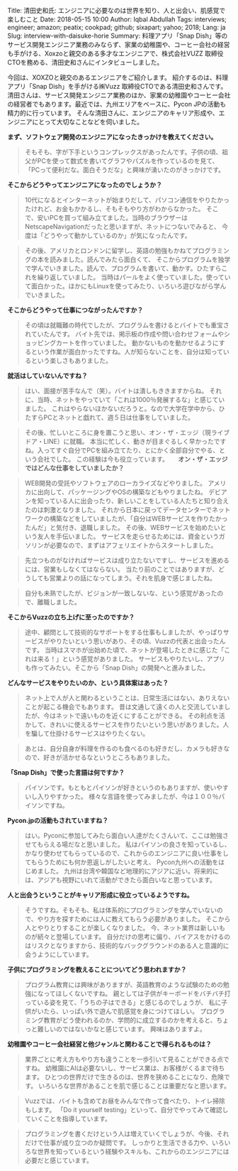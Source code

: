 Title: 清田史和氏: エンジニアに必要なのは世界を知り、人と出会い、肌感覚で楽しむこと
Date: 2018-05-15 10:00
Author: Iqbal Abdullah
Tags: interviews; engineer; amazon; peatix; cookpad; github; sixapart; yahoo; 2018;
Lang: ja
Slug: interview-with-daisuke-horie
Summary: 料理アプリ「Snap Dish」等のサービス開発エンジニア業務のみならず、家業の幼稚園や、コーヒー会社の経営も手がける、Xoxzoと親交のある多才なエンジニアで、株式会社VUZZ 取締役CTOを務める、清田史和さんにインタビューしました。


今回は、XOXZOと親交のあるエンジニアをご紹介します。
紹介するのは、料理アプリ「Snap Dish」を手がける㈱Vuzz 取締役CTOである清田史和さんです。清田さんは、サービス開発エンジニア業務のほか、家業の幼稚園やコーヒー会社の経営者でもあります。最近では、九州エリアをベースに、Pycon JPの活動も精力的に行っています。
そんな清田さんに、エンジニアのキャリア形成や、エンジニアにとって大切なことなどを伺いました。

**まず、ソフトウェア開発のエンジニアになったきっかけを教えてください。**

>そもそも、字が下手というコンプレックスがあったんです。子供の頃、祖父がPCを使って数式を書いてグラフやパズルを作っているのを見て、
>「PCって便利だな。面白そうだな」と興味が湧いたのがきっかけです。

**そこからどうやってエンジニアになったのでしょうか？**

>10代になるとインターネットが始まりだして、パソコン通信をやりたかったけれど、お金もかかるし、そもそもやり方がわからなかった。
>そこで、安いPCを買って組み立てました。当時のブラウザーはNetscapeNavigationだったと思いますが、ネットにつないでみると、
>今度は「どうやって動かしているのか」が気になったんです。

>その後、アメリカとロンドンに留学し、英語の勉強もかねてプログラミングの本を読みました。読んでみたら面白くて、
>そこからプログラムを独学で学んでいきました。読んで、プログラムを書いて、動かす。ひたすらこれを繰り返していました。
>当時はパールをよく使っていました。使っていて面白かった。ほかにもLinuxを使ってみたり、いろいろ遊びながら学んでいきました。

**そこからどうやって仕事につながったんですか？**

>その頃は就職難の時代でしたが、プログラムを書けるとバイトでも重宝されていたんです。
>バイト先では、掲示板の作成や問い合わせフォームやショッピングカートを作っていました。
>動かないものを動かせるようにするという作業が面白かったですね。人が知らないことを、自分は知っているという楽しさもありました。

**就活はしていないんですね？**

>はい、面接が苦手なんで（笑）。バイトは潰しもききますからね。
>それに、当時、ネットをやっていて「これは1000％発展するな」と感じていました。
>これはやらないほかないだろうと。なので大学在学中から、ひたすらPCとネットと戯れて、週５日は仕事をしていました。

>その後、忙しいところに身を置こうと思い、オン・ザ・エッジ（現ライブドア・LINE）に就職。
>本当に忙しく、動きが目まぐるしく早かったですね。入ってすぐ自分でPCを組み立てたり、とにかく全部自分でやる、という会社でした。
>この経験は今も役立っています。
　
**オン・ザ・エッジではどんな仕事をしていましたか？**

>WEB開発の受託やソフトウェアのローカライズなどやりました。
>アメリカに出向して、パッケージングやOSの構築などもやりましたね。
>デビアンを知っている人に出会ったり、新しいことをしている人たちと知り合えたのは刺激となりました。
>それから日本に戻ってデータセンターでネットワークの構築などをしていましたが、「自分はWEBサービスを作りたかったんだ」と気付き、退職しました。
>その後、WEBサービスを始めたいという友人を手伝いました。
>サービスを走らせるためには、資金というガソリンが必要なので、まずはアフェリエイトからスタートしました。

>先立つものがなければサービスは成り立たないですし、サービスを進めるには、営業もしなくてはならない。
>当たり前のことではありますが、どうしても営業よりの話になってしまう。それを肌身で感じましたね。

>自分も未熟でしたが、ビジョンが一致しないな、という感覚があったので、離職しました。

**そこからVuzzの立ち上げに至ったのですか？**
　
>途中、顧問として技術的なサポートをする仕事もしましたが、やっぱりサービスがやりたいという思いがあり、その頃、Vuzzの代表と出会ったんです。
>当時はスマホが出始めた頃で、ネットが登場したときに感じた「これは来る！」という感覚がありました。
>サービスもやりたいし、アプリも作ってみたい。そこから「Snap Dish」の開発へと進みました。

**どんなサービスをやりたいのか、という具体案はあった？**

>ネット上で人が人と関わるということは、日常生活にはない、ありえないことが起こる機会でもあります。
>昔は文通して遠くの人と交流していましたが、今はネットで遠いものを近くにすることができる。
>その利点を活かして、きれいに使えるサービスを作りたいという思いがありました。人を騙して仕掛けるサービスはやりたくない。

>あとは、自分自身が料理を作るのも食べるのも好きだし、カメラも好きなので、好きが活かせるなというところもありました。

**「Snap Dish」で使った言語は何ですか？**

>パイソンです。もともとパイソンが好きというのもありますが、使いやすいし入りやすかった。
>様々な言語を使ってみましたが、今は１００％パイソンですね。

**Pycon.jpの活動もされていますね？**

>はい。Pyconに参加してみたら面白い人達がたくさんいて、ここは勉強させてもらえる場だなと思いました。
>私はパイソンの良さを知っているし、かなり使わせてもらっているので、これからのエンジニアに良い仕事をしてもらうためにも何か恩返しがしたいと考え、
>Pycon九州への活動をはじめました。
>九州は台湾や韓国など地理的にアジアに近い。将来的には、アジアも視野にいれて活動ができたら面白いなと思っています。

**人と出会うということがキャリア形成に役立っているようですね。**

>そうですね。そもそも、私は体系的にプログラミングを学んでいないので、やり方を探すためには人に教えてもらう必要がありました。
>そこから人とやりとりすることが楽しくなりました。
>今、ネット業界は新しいものが続々と登場しています。
>自分だけの思考に偏り、バイアスをかけるのはリスクとなりますから、技術的なバックグラウンドのある人と意識的に会うようにしています。

**子供にプログラミングを教えることについてどう思われますか？**

>プログラム教育には興味がありますが、英語教育のような試験のための勉強になってほしくないですね。
>親としては子供がキーボードをバチバチ打っている姿を見て、「うちの子はできる」と感じるのでしょうが、
>私に子供がいたら、いっぱい外で遊んで肌感覚を身につけてほしい。
>プログラミング教育がどう使われるのか、学問的に成立するのかを考えると、ちょっと難しいのではないかなと感じています。
>興味はありますよ。

**幼稚園やコーヒー会社経営と他ジャンルと関わることで得られるものは？**
　
>業界ごとに考え方もやり方も違うことを一歩引いて見ることができる点ですね。
>幼稚園にAIは必要ないし、サービス業は、お客様がくるまで待ちます。
>ひとつの世界だけで生きるのは、世界を狭めることになり、危険です。
>いろいろな世界があることを肌で感じることは重要だなと思います。

>Vuzzでは、バイトも含めてお昼をみんなで作って食べたり、トイレ掃除もします。
>「Do it yourself testing」といって、自分でやってみて確認していくことを指導しています。

>プログラミングを書くだけという人は増えていくでしょうが、今後、それだけで仕事が成り立つのか疑問です。
>しっかりと生活できる力や、いろいろな世界を知っているという経験やスキルも、これからのエンジニアには必要だと感じています。
　
　



